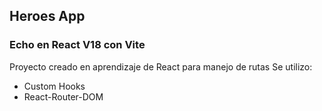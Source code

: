 ## Heroes App
### Echo en React V18 con Vite
Proyecto creado en aprendizaje de React para manejo de rutas
Se utilizo:
- Custom Hooks
- React-Router-DOM
